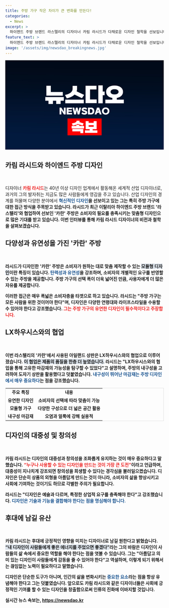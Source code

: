 ```yaml
---
title: 주방 가구 작은 차이가 큰 변화를 만든다!
categories:
  - News
excerpt: >
  하이엔드 주방 브랜드 라스텔리의 디자이너 카림 라시드가 다채로운 디자인 철학을 선보입니다. 카란 주방은 소비자 맞춤형 모듈형 구조로, 아름다움과 기능성을 동시에 갖춰 누구나 사용할 수 있습니다. 혁신적인 디자인이 세상을 어떻게 변화시킬지, 라시드의 통찰이 궁금하다면 클릭하세요!
feature_text: >
  하이엔드 주방 브랜드 라스텔리의 디자이너 카림 라시드가 다채로운 디자인 철학을 선보입니다. 카란 주방은 소비자 맞춤형 모듈형 구조로, 아름다움과 기능성을 동시에 갖춰 누구나 사용할 수 있습니다. 혁신적인 디자인이 세상을 어떻게 변화시킬지, 라시드의 통찰이 궁금하다면 클릭하세요!
image: '/assets/img/newsdao_breakingnews.jpg'
---
```


<p><img src="/assets/img/newsdao_breakingnews.jpg" alt="implanttips 속보" /></p>

<h2 data-ke-size="size26">카림 라시드와 하이엔드 주방 디자인</h2>

<p data-ke-size="size16">&nbsp;</p>

<p>디자이너 <b><span style="color: #ee2323;">카림 라시드</span></b>는 40년 이상 디자인 업계에서 활동해온 세계적 산업 디자이너로, 과거의 그의 발자취는 지금도 많은 사람들에게 영감을 주고 있습니다. 산업 디자인의 경계를 허물며 다양한 분야에서 <b><span style="color: #1a5490;">혁신적인 디자인</span><b>을 선보이고 있는 그는 특히 주방 가구에 대한 접근 방식을 주목받고 있습니다. 라시드가 최근 이탈리아 하이엔드 주방 브랜드 '라스텔리'와 협업하여 선보인 '카란' 주방은 소비자의 필요를 충족시키는 맞춤형 디자인으로 많은 기대를 받고 있습니다. 이번 인터뷰를 통해 카림 라시드 디자이너의 비전과 철학을 살펴보겠습니다.</p>

<h2 data-ke-size="size26">다양성과 유연성을 가진 '카란' 주방</h2>

<p data-ke-size="size16">&nbsp;</p>

<p>라시드가 디자인한 '카란' 주방은 소비자가 원하는 대로 맞춤 제작할 수 있는 <b><span style="background-color: #21538527;">모듈형 디자인</span></b>이란 특징이 있습니다. <b><span style="color: #1a5490;">탄력성과 유연성</span></b>을 강조하며, 소비자의 개별적인 요구를 반영할 수 있는 주방을 제공합니다. 주방 가구의 선택 폭이 더욱 넓어진 만큼, 사용자에게 더 많은 자유를 제공합니다.</p>

<p>이러한 접근은 매우 폭넓은 소비자층을 타겟으로 하고 있습니다. 라시드는 "주방 가구는 모든 사람을 위한 것이어야 한다"며, 디자인은 다양한 연령대와 라이프스타일을 수용할 수 있어야 한다고 강조했습니다. <b><span style="color: #ee2323;">그는 주방 가구의 유연한 디자인이 필수적이다고 주장합니다.</span></b></p>

<h2 data-ke-size="size26">LX하우시스와의 협업</h2>

<p data-ke-size="size16">&nbsp;</p>

<p>이번 라스텔리의 '카란'에서 사용된 아일랜드 상판은 LX하우시스와의 협업으로 이루어졌습니다. <b><span style="background-color: #21538527;">이 협업은 제품의 품질을 한층 더 높였습니다.</span></b> 라시드는 "LX하우시스와의 협업을 통해 고유한 마감재의 가능성을 탐구할 수 있었다"고 설명하며, 주방의 내구성을 고려하여 도자기 상판을 활용했다고 덧붙였습니다. <b><span style="color: #1a5490;">내구성이 뛰어난 마감재는 주방 디자인에서 매우 중요하다</span></b>는 점을 강조했습니다.</p>

<table style="width: 100%; border: 1px solid #ddd;">
<tr>
<td style="text-align: center;"><b>주요 특징</b></td>
<td style="text-align: center;"><b>내용</b></td>
</tr>
<tr>
<td style="text-align: center; height: 17px;"><b>유연한 디자인</b></td>
<td style="text-align: center; height: 17px;">소비자의 선택에 따라 맞춤이 가능</td>
</tr>
<tr>
<td style="text-align: center; height: 17px;"><b>모듈형 가구</b></td>
<td style="text-align: center; height: 17px;">다양한 구성으로 더 넓은 공간 활용</td>
</tr>
<tr>
<td style="text-align: center; height: 17px;"><b>내구성 마감재</b></td>
<td style="text-align: center; height: 17px;">오염과 얼룩에 강해 실용적</td>
</tr>
</table>

<h2 data-ke-size="size26">디자인의 대중성 및 창의성</h2>

<p data-ke-size="size16">&nbsp;</p>

<p>카림 라시드는 디자인의 대중성과 창의성을 조화롭게 유지하는 것이 매우 중요하다고 말했습니다. <b><span style="color: #ee2323;">“누구나 사용할 수 있는 디자인을 만드는 것이 가장 큰 도전”</span></b>이라고 언급하며, 대중성이 지나치게 강조되면 창의성을 희생할 수 있다는 경각심을 불러일으켰습니다. 디자인은 단순히 상품의 외형을 아름답게 만드는 것이 아니라, 소비자의 삶을 향상시키고 사회에 기여하는 것이기도 하므로 각별한 주의가 필요합니다.</p>

<p>라시드는 "디자인은 예술과 다르며, 특정한 상업적 요구를 충족해야 한다"고 강조했습니다. <b><span style="color: #1a5490;">디자인은 기술과 기능을 결합해야 한다는 점을 명심해야 합니다.</span></b></p>

<h2 data-ke-size="size26">후대에 남길 유산</h2>

<p data-ke-size="size16">&nbsp;</p>

<p>카림 라시드는 후대에 긍정적인 영향을 미치는 디자이너로 남길 원한다고 밝혔습니다. <b><span style="background-color: #21538527;">“내 디자인이 사람들에게 좋은 에너지를 주었으면 좋겠다”</span></b>라는 그의 바람은 디자인이 사람들의 삶 속에서 중요한 역할을 해야 한다는 점을 엿볼 수 있습니다. 그는 "아름답고 의미 있는 디자인이 사람들에게 감동을 줄 수 있어야 한다"고 역설하며, 이렇게 되기 위해서는 끊임없는 노력이 필요하다고 말했습니다.</p>

<p>디자인은 단순한 도구가 아니며, 인간의 삶을 변화시키는 <b><span style="color: #1a5490;">중요한 요소</span><b>라는 점을 항상 유념해야 한다고 그는 덧붙였습니다. 앞으로도 카림 라시드와 같은 디자이너들은 사회에 긍정적인 기여를 할 수 있는 디자인을 창출함으로써 인류의 진화에 이바지할 것입니다.</p>

<p data-ke-size="size16"></p>
실시간 뉴스 속보는, <a href="https://newsdao.kr" rel="dofollow">https://newsdao.kr</a>


